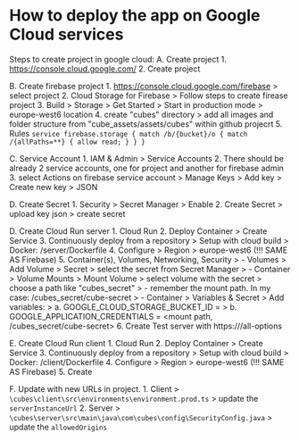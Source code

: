# How to deploy the app on Google Cloud services

Steps to create project in google cloud:
A. Create project
	1. https://console.cloud.google.com/
	2. Create project

B. Create firebase project
	1. https://console.cloud.google.com/firebase > select project
	2. Cloud Storage for Firebase > Follow steps to create firease project
	3. Build > Storage > Get Started > Start in production mode > europe-west6 location
	4. create "cubes" directory > add all images and folder structure from "cube_assets/assets/cubes" within github projecrt
	5. Rules 
	```
	service firebase.storage {
	  match /b/{bucket}/o {
		match /{allPaths=**} {
		  allow read;
		}
	  }
	}
	```

C. Service Account
	1. IAM & Admin > Service Accounts
	2. There should be already 2 service accounts, one for project and another for firebase admin 
	3. select Actions on firebase service account > Manage Keys > Add key > Create new key > JSON

D. Create Secret
	1. Security > Secret Manager > Enable
	2. Create Secret > upload key json > create secret
 
D. Create Cloud Run server
	1. Cloud Run
	2. Deploy Container > Create Service
	3. Continuously deploy from a repository > Setup with cloud build > Docker: /server/Dockerfile
	4. Configure > Region > europe-west6 (!!! SAME AS Firebase)
	5. Container(s), Volumes, Networking, Security
	> - Volumes > Add Volume > Secret > select the secret from Secret Manager
	> - Container > Volume Mounts > Mount Volume > select volume with the secret > choose a path like "cubes_secret"
	> - remember the mount path. In my case: /cubes_secret/cube-secret
	> - Container > Variables & Secret > Add variables:
	> a. GOOGLE_CLOUD_STORAGE_BUCKET_ID = <bucketid from firebase>
	> b. GOOGLE_APPLICATION_CREDENTIALS = <mount path, /cubes_secret/cube-secret>
	6. Create
	Test server with https://<url>/all-options

E. Create Cloud Run client
	1. Cloud Run
	2. Deploy Container > Create Service
	3. Continuously deploy from a repository > Setup with cloud build > Docker: /client/Dockerfile
	4. Configure > Region > europe-west6 (!!! SAME AS Firebase)
	5. Create

F. Update with new URLs in project.
	1. Client > `\cubes\client\src\environments\environment.prod.ts` > update the `serverInstanceUrl`
	2. Server > `\cubes\server\src\main\java\com\cubes\config\SecurityConfig.java` > update the `allowedOrigins`